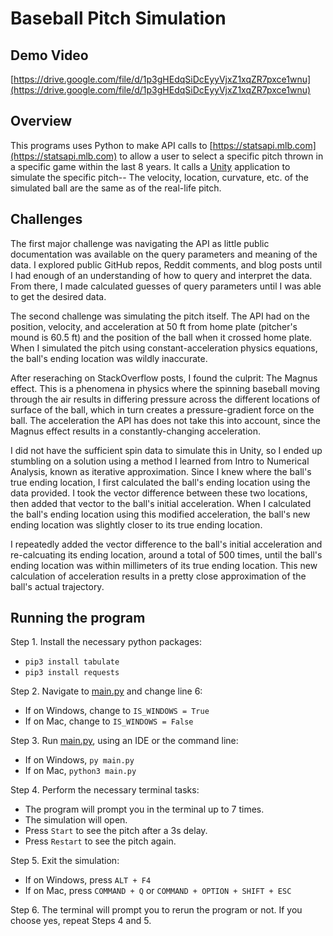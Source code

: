 # Baseball Pitch Simulation

## Demo Video

[https://drive.google.com/file/d/1p3gHEdqSiDcEyyVjxZ1xqZR7pxce1wnu](https://drive.google.com/file/d/1p3gHEdqSiDcEyyVjxZ1xqZR7pxce1wnu)


## Overview
This programs uses Python to make API calls to [https://statsapi.mlb.com](https://statsapi.mlb.com) to allow a user to select a specific pitch thrown in a specific game within the last 8 years. It calls a [Unity](https://unity.com) application to simulate the specific pitch-- The velocity, location, curvature, etc. of the simulated ball are the same as of the real-life pitch.

## Challenges
The first major challenge was navigating the API as little public documentation was available on the query parameters and meaning of the data. 
I explored public GitHub repos, Reddit comments, and blog posts until I had enough of an understanding of how to query and interpret the data. From there, I made calculated guesses of query parameters until I was able to get the desired data.

The second challenge was simulating the pitch itself. The API had on the position, velocity, and acceleration at 50 ft from home plate (pitcher's mound is 60.5 ft) and the position of the ball when it crossed home plate. When I simulated the pitch using constant-acceleration physics equations, the ball's ending location was wildly inaccurate. 

After reseraching on StackOverflow posts, I found the culprit: The Magnus effect. This is a phenomena in physics where the spinning baseball moving through the air results in differing pressure across the different locations of surface of the ball, which in turn creates a pressure-gradient force on the ball. The acceleration the API has does not take this into account, since the Magnus effect results in a constantly-changing acceleration.

I did not have the sufficient spin data to simulate this in Unity, so I ended up stumbling on a solution using a method I learned from Intro to Numerical Analysis, known as iterative approximation. Since I knew where the ball's true ending location, I first calculated the ball's ending location using the data provided. I took the vector difference between these two locations, then added that vector to the ball's initial acceleration. When I calculated the ball's ending location using this modified acceleration, the ball's new ending location was slightly closer to its true ending location. 

I repeatedly added the vector difference to the ball's initial acceleration and re-calcuating its ending location, around a total of 500 times, until the ball's ending location was within millimeters of its true ending location. This new calculation of acceleration results in a pretty close approximation of the ball's actual trajectory.


## Running the program
Step 1. Install the necessary python packages:
* `pip3 install tabulate`
* `pip3 install requests`

Step 2. Navigate to [main.py](main.py) and change line 6:
* If on Windows, change to `IS_WINDOWS = True` 
* If on Mac, change to `IS_WINDOWS = False` 

Step 3. Run [main.py](main.py), using an IDE or the command line:
* If on Windows, `py main.py`
* If on Mac, `python3 main.py`

Step 4. Perform the necessary terminal tasks:
* The program will prompt you in the terminal up to 7 times. 
* The simulation will open. 
* Press `Start` to see the pitch after a 3s delay. 
* Press `Restart` to see the pitch again.

Step 5. Exit the simulation:
* If on Windows, press `ALT + F4`
* If on Mac, press `COMMAND + Q` or `COMMAND + OPTION + SHIFT + ESC`

Step 6. The terminal will prompt you to rerun the program or not. If you choose yes, repeat Steps 4 and 5.

